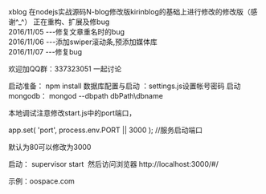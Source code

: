 xblog 在nodejs实战源码N-blog修改版kirinblog的基础上进行修改的修改版（感谢^_^）
正在重构、扩展及修bug
<br/>
2016/11/05 ---修复文章重名时的bug<br/>
2016/11/06 ---添加swiper滚动条,预添加媒体库<br/>
2016/11/07 ---修复bug<br/>


欢迎加QQ群：337323051 一起讨论

启动准备： npm install
数据库配置与启动 ：settings.js设置帐号密码  启动mongodb： mongod --dbpath  dbPath\dbname

本地调试注意修改start.js中的port端口，

app.set( 'port', process.env.PORT || 3000 ); //服务启动端口

默认为80可以修改为3000 

启动： supervisor start  然后访问浏览器 http://localhost:3000/#/

示例：oospace.com
